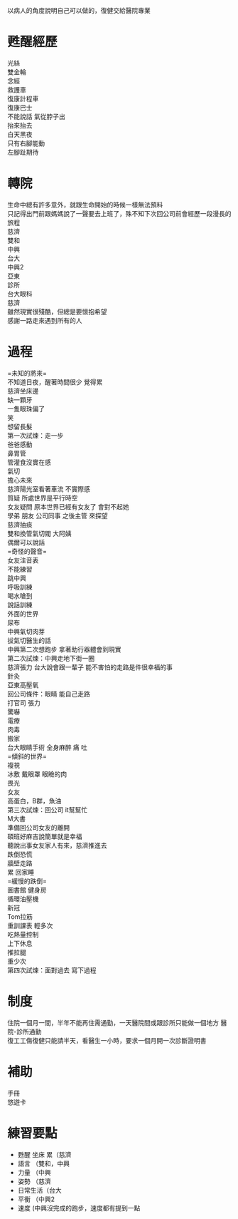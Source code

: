 以病人的角度說明自己可以做的，復健交給醫院專業  

# 甦醒經歷  
光絲   
雙金輪  
念經  
救護車  
復康計程車  
復康巴士  
不能說話 
氣從脖子出  
抬來抬去  
白天黑夜  
只有右腳能動  
左腳趾期待  

# 轉院
生命中總有許多意外，就跟生命開始的時候一樣無法預料  
只記得出門前跟媽媽說了一聲要去上班了，殊不知下次回公司前會經歷一段漫長的旅程  
慈濟  
雙和  
中興   
台大  
中興2  
亞東  
診所  
台大眼科  
慈濟  
雖然現實很殘酷，但總是要懷抱希望   
感謝一路走來遇到所有的人  

# 過程  
=未知的將來=    
不知道日夜，醒著時間很少 覺得累  
慈濟坐床邊  
缺一顆牙  
一隻眼珠偏了  
笑  
想留長髮  
  第一次試煉：走一步    
爸爸感動  
鼻胃管  
管灌食沒實在感  
氣切  
擔心未來  
慈濟陽光室看著車流 不實際感  
質疑 所處世界是平行時空  
女友疑問 原本世界已經有女友了 會對不起她  
學弟 朋友 公司同事 之後主管 來探望  
慈濟抽痰  
雙和換管氣切閥 大阿姨       
偶爾可以說話  
=奇怪的聲音=    
女友注音表  
不能練習  
跳中興  
呼吸訓練  
喝水嗆到  
說話訓練  
外面的世界  
尿布  
中興氣切肉芽  
拔氣切醫生的話  
中興第二次想跑步 拿著助行器體會到現實  
  第二次試煉：中興走地下街一圈  
慈濟張力 台大說會跟一輩子
能不害怕的走路是件很幸福的事  
針灸  
亞東高壓氧  
回公司條件：眼睛 能自己走路  
打官司
張力  
驚嚇  
電療  
肉毒   
搬家  
台大眼睛手術 全身麻醉 痛 吐  
=傾斜的世界=   
複視  
冰敷 戴眼罩 眼瞼的肉  
畏光  
女友  
高蛋白，B群，魚油  
  第三次試煉：回公司  it幫幫忙  
M大書  
準備回公司女友的離開   
碩班好麻吉說簡單就是幸福   
聽說出事女友家人有來，慈濟推進去   
跌倒恐慌  
牆壁走路  
累 回家睡  
=緩慢的跌倒=  
圖書館 健身房  
循環油壓機  
新冠  
Tom拉筋  
重訓課表 輕多次  
吃熱量控制  
上下休息  
推拉腿  
重少次  
  第四次試煉：面對過去 寫下過程  

# 制度  
住院一個月一間，半年不能再住需通勤，一天醫院間或跟診所只能做一個地方
醫院-診所通勤  
復工工傷復健只能請半天，看醫生一小時，要求一個月開一次診斷證明書    

# 補助  
手冊  
悠遊卡   

# 練習要點  
* 甦醒 坐床 累（慈濟  
* 語言  （雙和，中興  
* 力量  （中興   
* 姿勢  （慈濟  
* 日常生活（台大  
* 平衡 （中興2  
* 速度 (中興沒完成的跑步，速度都有提到一點  
